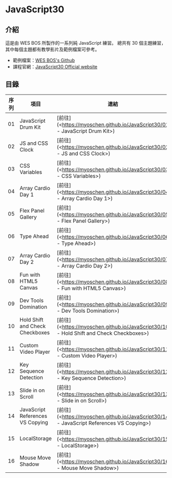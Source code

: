 # JavaScript30

## 介紹

這是由 WES BOS 所製作的一系列純 JavaScript 練習。
總共有 30 個主題練習，其中每個主題都有教學影片及範例檔案可參考。

- 範例檔案：[WES BOS's Github](https://github.com/wesbos/JavaScript30)
- 課程官網：[JavaScript30 Official website](https://javascript30.com/)

## 目錄

| 序列 | 項目                             | 連結                                                                                      |
| ---- | -------------------------------- | ----------------------------------------------------------------------------------------- |
| 01   | JavaScript Drum Kit              | [前往](<<https://myoschen.github.io/JavaScript30/01> - JavaScript Drum Kit>)              |
| 02   | JS and CSS Clock                 | [前往](<<https://myoschen.github.io/JavaScript30/02> - JS and CSS Clock>)                 |
| 03   | CSS Variables                    | [前往](<<https://myoschen.github.io/JavaScript30/03> - CSS Variables>)                    |
| 04   | Array Cardio Day 1               | [前往](<<https://myoschen.github.io/JavaScript30/04> - Array Cardio Day 1>)               |
| 05   | Flex Panel Gallery               | [前往](<<https://myoschen.github.io/JavaScript30/05> - Flex Panel Gallery>)               |
| 06   | Type Ahead                       | [前往](<<https://myoschen.github.io/JavaScript30/06> - Type Ahead>)                       |
| 07   | Array Cardio Day 2               | [前往](<<https://myoschen.github.io/JavaScript30/07> - Array Cardio Day 2>)               |
| 08   | Fun with HTML5 Canvas            | [前往](<<https://myoschen.github.io/JavaScript30/08> - Fun with HTML5 Canvas>)            |
| 09   | Dev Tools Domination             | [前往](<<https://myoschen.github.io/JavaScript30/09> - Dev Tools Domination>)             |
| 10   | Hold Shift and Check Checkboxes  | [前往](<<https://myoschen.github.io/JavaScript30/10> - Hold Shift and Check Checkboxes>)  |
| 11   | Custom Video Player              | [前往](<<https://myoschen.github.io/JavaScript30/11> - Custom Video Player>)              |
| 12   | Key Sequence Detection           | [前往](<<https://myoschen.github.io/JavaScript30/12> - Key Sequence Detection>)           |
| 13   | Slide in on Scroll               | [前往](<<https://myoschen.github.io/JavaScript30/13> - Slide in on Scroll>)               |
| 14   | JavaScript References VS Copying | [前往](<<https://myoschen.github.io/JavaScript30/14> - JavaScript References VS Copying>) |
| 15   | LocalStorage                     | [前往](<<https://myoschen.github.io/JavaScript30/15> - LocalStorage>)                     |
| 16   | Mouse Move Shadow                | [前往](<<https://myoschen.github.io/JavaScript30/16> - Mouse Move Shadow>)                |
